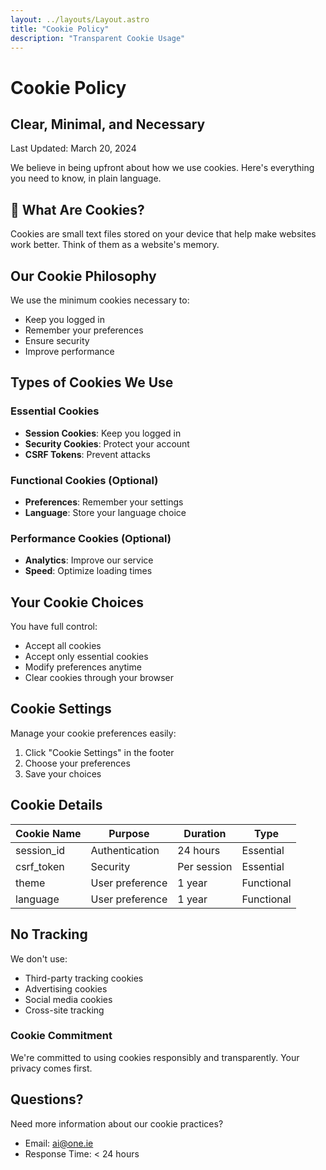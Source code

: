 ```yaml
---
layout: ../layouts/Layout.astro
title: "Cookie Policy"
description: "Transparent Cookie Usage"
---
```


<div class="prose prose-slate max-w-3xl mx-auto px-4 py-8">

# Cookie Policy
## Clear, Minimal, and Necessary

<div class="text-sm text-slate-600">
Last Updated: March 20, 2024
</div>

We believe in being upfront about how we use cookies. Here's everything you need to know, in plain language.

## 🍪 What Are Cookies?

Cookies are small text files stored on your device that help make websites work better. Think of them as a website's memory.

## Our Cookie Philosophy

We use the minimum cookies necessary to:
- Keep you logged in
- Remember your preferences
- Ensure security
- Improve performance

## Types of Cookies We Use

### Essential Cookies
- **Session Cookies**: Keep you logged in
- **Security Cookies**: Protect your account
- **CSRF Tokens**: Prevent attacks

### Functional Cookies (Optional)
- **Preferences**: Remember your settings
- **Language**: Store your language choice

### Performance Cookies (Optional)
- **Analytics**: Improve our service
- **Speed**: Optimize loading times

## Your Cookie Choices

You have full control:
- Accept all cookies
- Accept only essential cookies
- Modify preferences anytime
- Clear cookies through your browser

## Cookie Settings

Manage your cookie preferences easily:
1. Click "Cookie Settings" in the footer
2. Choose your preferences
3. Save your choices

## Cookie Details

| Cookie Name | Purpose | Duration | Type |
|-------------|---------|----------|------|
| session_id  | Authentication | 24 hours | Essential |
| csrf_token  | Security | Per session | Essential |
| theme       | User preference | 1 year | Functional |
| language    | User preference | 1 year | Functional |

## No Tracking

We don't use:
- Third-party tracking cookies
- Advertising cookies
- Social media cookies
- Cross-site tracking

<div class="mt-8 bg-purple-50 p-6 rounded-lg">
  <h3 class="text-lg font-semibold text-purple-900">Cookie Commitment</h3>
  <p class="text-purple-800">We're committed to using cookies responsibly and transparently. Your privacy comes first.</p>
</div>

## Questions?

Need more information about our cookie practices?
- Email: [ai@one.ie](mailto:ai@one.ie)
- Response Time: < 24 hours

</div> 